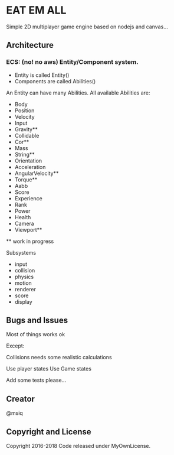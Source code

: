 # EAT EM ALL

Simple 2D multiplayer game engine based on nodejs and canvas...

## Architecture

### ECS: (no! no aws) Entity/Component system.

- Entity is called Entity()
- Components are called Abilities()

An Entity can have many Abilities.
All available Abilities are:

- Body
- Position
- Velocity
- Input
- Gravity\*\*
- Collidable
- Cor\*\*
- Mass
- String\*\*
- Orientation
- Acceleration
- AngularVelocity\*\*
- Torque\*\*
- Aabb
- Score
- Experience
- Rank
- Power
- Health
- Camera
- Viewport\*\*

\*\* work in progress

Subsystems

- input
- collision
- physics
- motion
- renderer
- score
- display

## Bugs and Issues

Most of things works ok

Except:

Collisions needs some realistic calculations

Use player states
Use Game states

Add some tests please...

## Creator

@msiq

## Copyright and License

Copyright 2016-2018 Code released under MyOwnLicense.

